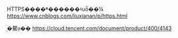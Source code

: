 
HTTPS����ʶ������ʵսȫ��¼
https://www.cnblogs.com/liuxianan/p/https.html

֤�鰲װָ��
https://cloud.tencent.com/document/product/400/4143